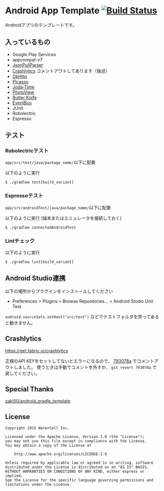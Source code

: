 Android App Template [![Build Status](https://travis-ci.org/WaterCell/android-app-template.svg)](https://travis-ci.org/WaterCell/android-app-template)
====

Androidアプリのテンプレートです。

## 入っているもの

* Google Play Services
* appcompat-v7
* [JsonPullParser](https://github.com/vvakame/JsonPullParser)
* [Crashlytics](https://www.crashlytics.com) コメントアウトしてあります（後述）
* [OkHttp](http://square.github.io/okhttp/)
* [Picasso](http://square.github.io/picasso/)
* [Joda-Time](http://www.joda.org/joda-time/)
* [PhotoView](https://github.com/chrisbanes/PhotoView)
* [Butter Knife](http://jakewharton.github.io/butterknife/)
* [EventBus](https://github.com/greenrobot/EventBus)
* JUnit
* Robolectric
* Espresso

## テスト

### Robolectricテスト

`app/src/test/java/package_name/`以下に配置

以下のように実行

```
$ ./gradlew test[build_variant]
```

### Espressoテスト

`app/src/androidTest/java/package_name/`以下に配置

以下のように実行 (端末またはエミュレータを接続しておく)

```
$ ./gradlew connectedAndroidTest
```

### Lintチェック

以下のように実行

```
$ ./gradlew lint[build_variant]
```

## Android Studio連携

以下の場所からプラグインをインストールしてください

* Preferences > Plugins > Browse Repositories... > Android Studio Unit Test

`android.sourceSets.setRoot("src/test")` などでテストフォルダを弄ってあると動きません。

## Crashlytics

https://get.fabric.io/crashlytics

正規のAPI KEYをセットしてないとエラーになるので、 [793078a](https://github.com/WaterCell/android-app-template/commit/793078a457d1d56457bd0b02a296436225fb6da8) でコメントアウトしました。
使うときは手動でコメントを外すか、 `git revert 793078a` で戻してください。

## Special Thanks

[zaki50/android_gradle_template](https://github.com/zaki50/android_gradle_template)

## License

```
Copyright 2015 WaterCell Inc.

Licensed under the Apache License, Version 2.0 (the "License");
you may not use this file except in compliance with the License.
You may obtain a copy of the License at

    http://www.apache.org/licenses/LICENSE-2.0

Unless required by applicable law or agreed to in writing, software
distributed under the License is distributed on an "AS IS" BASIS,
WITHOUT WARRANTIES OR CONDITIONS OF ANY KIND, either express or implied.
See the License for the specific language governing permissions and
limitations under the License.
```

